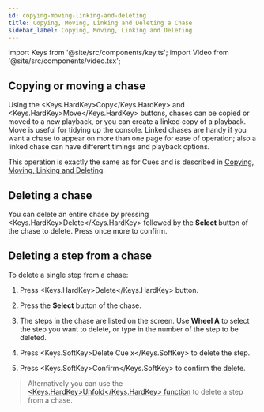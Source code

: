 ```yaml
---
id: copying-moving-linking-and-deleting
title: Copying, Moving, Linking and Deleting a Chase
sidebar_label: Copying, Moving, Linking and Deleting
---
```


import Keys from '@site/src/components/key.ts';
import Video from '@site/src/components/video.tsx';

Copying or moving a chase
-------------------------

Using the <Keys.HardKey>Copy</Keys.HardKey> and <Keys.HardKey>Move</Keys.HardKey> buttons, chases can be copied or moved to a new playback, or you can create a
linked copy of a playback. Move is useful for tidying up the console.
Linked chases are handy if you want a chase to appear on more than one
page for ease of operation; also a linked chase can have different timings
and playback options.

This operation is exactly the same as for Cues and is described in
[Copying, Moving, Linking and Deleting](../cues/copying-moving-linking-and-deleting.md).

Deleting a chase
----------------

You can delete an entire chase by pressing <Keys.HardKey>Delete</Keys.HardKey> followed by the
<strong>Select</strong> button of the chase to delete. Press once more to confirm.

Deleting a step from a chase
----------------------------

To delete a single step from a chase:

1. Press <Keys.HardKey>Delete</Keys.HardKey> button.

2. Press the <strong>Select</strong> button of the chase.

3. The steps in the chase are listed on the screen. Use <strong>Wheel A</strong> to select the step you
want to delete, or type in the number of the step to be deleted.

4. Press <Keys.SoftKey>Delete Cue x</Keys.SoftKey> to delete the step.

5. Press <Keys.SoftKey>Confirm</Keys.SoftKey> to confirm the delete.

> Alternatively you can use the [<Keys.HardKey>Unfold</Keys.HardKey> function](editing-a-chase.md#editing-a-chase-using-unfold) to delete a step from
    a chase.